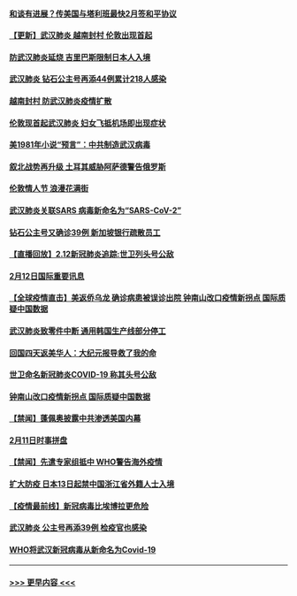 #### [和谈有进展？传美国与塔利班最快2月签和平协议](../pages/prog202/a102776291.md?t=02131733) 
#### [【更新】武汉肺炎 越南封村 伦敦出现首起](../pages/prog202/a102770740.md?t=02131733) 
#### [防武汉肺炎延烧 吉里巴斯限制日本人入境](../pages/prog202/a102776276.md?t=02131733) 
#### [武汉肺炎 钻石公主号再添44例累计218人感染](../pages/prog202/a102776089.md?t=02131733) 
#### [越南封村 防武汉肺炎疫情扩散](../pages/prog202/a102776214.md?t=02131733) 
#### [伦敦现首起武汉肺炎 妇女飞抵机场即出现症状](../pages/prog202/a102776031.md?t=02131733) 
#### [美1981年小说“预言”：中共制造武汉病毒](../pages/prog202/a102775980.md?t=02131733) 
#### [叙北战势再升级 土耳其威胁阿萨德警告俄罗斯](../pages/prog202/a102775904.md?t=02131733) 
#### [伦敦情人节 浪漫花满街](../pages/prog202/a102775786.md?t=02131733) 
#### [武汉肺炎关联SARS 病毒新命名为“SARS-CoV-2”](../pages/prog202/a102775719.md?t=02131733) 
#### [钻石公主号又确诊39例 新加坡银行疏散员工](../pages/prog202/a102775691.md?t=02131733) 
#### [【直播回放】2.12新冠肺炎追踪:世卫列头号公敌](../pages/prog202/a102775541.md?t=02131733) 
#### [2月12日国际重要讯息](../pages/prog202/a102775437.md?t=02131733) 
#### [【全球疫情直击】美返侨乌龙 确诊病患被误诊出院 钟南山改口疫情新拐点 国际质疑中国数据](../pages/prog202/a102775378.md?t=02131733) 
#### [武汉肺炎致零件中断 通用韩国生产线部分停工](../pages/prog202/a102775365.md?t=02131733) 
#### [回国四天返美华人：大纪元报导救了我的命](../pages/prog202/a102775342.md?t=02131733) 
#### [世卫命名新冠肺炎COVID-19 称其头号公敌](../pages/prog202/a102775196.md?t=02131733) 
#### [钟南山改口疫情新拐点 国际质疑中国数据](../pages/prog202/a102775178.md?t=02131733) 
#### [【禁闻】蓬佩奥披露中共渗透美国内幕](../pages/prog202/a102775129.md?t=02131733) 
#### [2月11日时事拼盘](../pages/prog202/a102775140.md?t=02131733) 
#### [【禁闻】先遣专家组抵中 WHO警告海外疫情](../pages/prog202/a102775112.md?t=02131733) 
#### [扩大防疫 日本13日起禁中国浙江省外籍人士入境](../pages/prog202/a102775051.md?t=02131733) 
#### [【疫情最前线】新冠病毒比埃博拉更危险](../pages/prog202/a102775043.md?t=02131733) 
#### [武汉肺炎 公主号再添39例 检疫官也感染](../pages/prog202/a102775031.md?t=02131733) 
#### [WHO将武汉新冠病毒从新命名为Covid-19](../pages/prog202/a102774891.md?t=02131733) 

----
#### [ >>> 更早内容 <<< ](../indexes/prog202-earlier.md)
